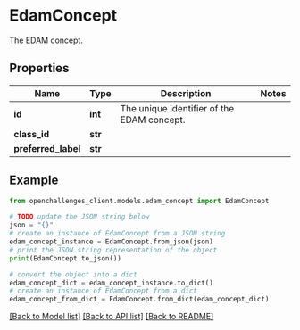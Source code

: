 # EdamConcept

The EDAM concept.

## Properties

Name | Type | Description | Notes
------------ | ------------- | ------------- | -------------
**id** | **int** | The unique identifier of the EDAM concept. | 
**class_id** | **str** |  | 
**preferred_label** | **str** |  | 

## Example

```python
from openchallenges_client.models.edam_concept import EdamConcept

# TODO update the JSON string below
json = "{}"
# create an instance of EdamConcept from a JSON string
edam_concept_instance = EdamConcept.from_json(json)
# print the JSON string representation of the object
print(EdamConcept.to_json())

# convert the object into a dict
edam_concept_dict = edam_concept_instance.to_dict()
# create an instance of EdamConcept from a dict
edam_concept_from_dict = EdamConcept.from_dict(edam_concept_dict)
```
[[Back to Model list]](../README.md#documentation-for-models) [[Back to API list]](../README.md#documentation-for-api-endpoints) [[Back to README]](../README.md)


